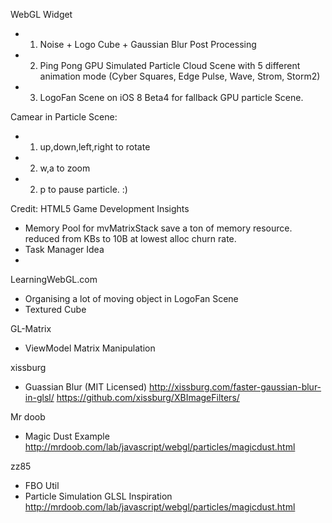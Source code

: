 WebGL Widget
- 1. Noise + Logo Cube + Gaussian Blur Post Processing
- 2. Ping Pong GPU Simulated Particle Cloud Scene with 5 different animation mode (Cyber Squares, Edge Pulse, Wave, Strom, Storm2)
- 3. LogoFan Scene on iOS 8 Beta4 for fallback GPU particle Scene.

Camear in Particle Scene:
- 1. up,down,left,right to rotate
- 2. w,a to zoom
- 2. p to pause particle. :)

Credit:
HTML5 Game Development Insights
- Memory Pool for mvMatrixStack save a ton of memory resource.
	reduced from KBs to 10B at lowest alloc churn rate.
- Task Manager Idea
-

LearningWebGL.com
- Organising a lot of moving object in LogoFan Scene
- Textured Cube

GL-Matrix
- ViewModel Matrix Manipulation

xissburg
- Guassian Blur (MIT Licensed)
	http://xissburg.com/faster-gaussian-blur-in-glsl/
	https://github.com/xissburg/XBImageFilters/

Mr doob
- Magic Dust Example
	http://mrdoob.com/lab/javascript/webgl/particles/magicdust.html

zz85
- FBO Util
- Particle Simulation GLSL Inspiration
	http://mrdoob.com/lab/javascript/webgl/particles/magicdust.html





